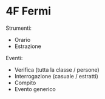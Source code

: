 # 4F Fermi

Strumenti:

-   Orario
-   Estrazione

Eventi:

-   Verifica (tutta la classe / persone)
-   Interrogazione (casuale / estratti)
-   Compito
-   Evento generico
